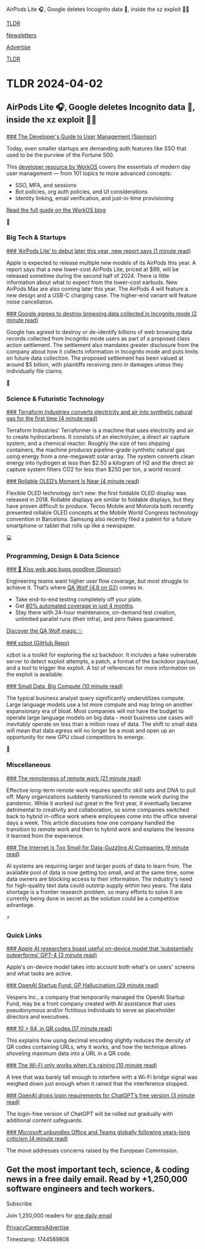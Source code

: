 AirPods Lite 🎧, Google deletes Incognito data 🥸, inside the xz exploit 👨‍💻

[TLDR](/)

[Newsletters](/newsletters)

[Advertise](https://advertise.tldr.tech/)

[TLDR](/)

# TLDR 2024-04-02

## AirPods Lite 🎧, Google deletes Incognito data 🥸, inside the xz exploit 👨‍💻

### 

[### The Developer's Guide to User Management (Sponsor)](https://workos.com/blog/the-developers-guide-to-user-management/?utm_source=tldr&amp;utm_medium=newsletter&amp;utm_campaign=q12024)

Today, even smaller startups are demanding auth features like SSO that used to be the purview of the Fortune 500.

This [developer resource by WorkOS](https://workos.com/blog/the-developers-guide-to-user-management/?utm_source=tldr&utm_medium=newsletter&utm_campaign=q12024) covers the essentials of modern day user management — from 101 topics to more advanced concepts:

* SSO, MFA, and sessions
* Bot policies, org auth policies, and UI considerations
* Identity linking, email verification, and just-in-time provisioning

[Read the full guide on the WorkOS blog](https://workos.com/blog/the-developers-guide-to-user-management/?utm_source=tldr&utm_medium=newsletter&utm_campaign=q12024)

📱

### Big Tech & Startups

[### ‘AirPods Lite’ to debut later this year, new report says (1 minute read)](https://9to5mac.com/2024/04/01/airpods-lite-rumors/?utm_source=tldrnewsletter)

Apple is expected to release multiple new models of its AirPods this year. A report says that a new lower-cost AirPods Lite, priced at $99, will be released sometime during the second half of 2024. There is little information about what to expect from the lower-cost earbuds. New AirPods Max are also coming later this year. The AirPods 4 will feature a new design and a USB-C charging case. The higher-end variant will feature noise cancellation.

[### Google agrees to destroy browsing data collected in Incognito mode (2 minute read)](https://www.theverge.com/2024/4/1/24117929/google-incognito-browsing-data-delete-class-action-settlement?utm_source=tldrnewsletter)

Google has agreed to destroy or de-identify billions of web browsing data records collected from Incognito mode users as part of a proposed class action settlement. The settlement also mandates greater disclosure from the company about how it collects information in Incognito mode and puts limits on future data collection. The proposed settlement has been valued at around $5 billion, with plaintiffs receiving zero in damages unless they individually file claims.

🚀

### Science & Futuristic Technology

[### Terraform Industries converts electricity and air into synthetic natural gas for the first time (4 minute read)](https://techcrunch.com/2024/04/01/terraform-industries-converted-electricity-and-air-into-synthetic-natural-gas/?utm_source=tldrnewsletter)

Terraform Industries' Terraformer is a machine that uses electricity and air to create hydrocarbons. It consists of an electrolyzer, a direct air capture system, and a chemical reactor. Roughly the size of two shipping containers, the machine produces pipeline-grade synthetic natural gas using energy from a one-megawatt solar array. The system converts clean energy into hydrogen at less than $2.50 a kilogram of H2 and the direct air capture system filters CO2 for less than $250 per ton, a world record.

[### Rollable OLED’s Moment Is Near (4 minute read)](https://spectrum.ieee.org/rollable-smartphone?utm_source=tldrnewsletter)

Flexible OLED technology isn't new: the first foldable OLED display was released in 2018. Rollable displays are similar to foldable displays, but they have proven difficult to produce. Tecno Mobile and Motorola both recently presented rollable OLED concepts at the Mobile World Congress technology convention in Barcelona. Samsung also recently filed a patent for a future smartphone or tablet that rolls up like a newspaper.

💻

### Programming, Design & Data Science

[### 🦋 Kiss web app bugs goodbye (Sponsor)](https://www.qawolf.com/?utm_source=tldr-tech&amp;utm_campaign=20240402)

Engineering teams want higher user flow coverage, but most struggle to achieve it. That’s where [QA Wolf (4.8 on G2)](https://www.qawolf.com/?utm_source=tldr-tech&utm_campaign=20240402) comes in.

* Take end-to-end testing completely off your plate.
* Get [80% automated coverage in just 4 months](https://www.qawolf.com/?utm_source=tldr-tech&utm_campaign=20240402).
* Stay there with 24-hour maintenance, on-demand test creation, unlimited parallel runs (their infra), and zero flakes guaranteed.

[Discover the QA Wolf magic ✨](https://www.qawolf.com/?utm_source=tldr-tech&utm_campaign=20240402)

[### xzbot (GitHub Repo)](https://github.com/amlweems/xzbot?utm_source=tldrnewsletter)

xzbot is a toolkit for exploring the xz backdoor. It includes a fake vulnerable server to detect exploit attempts, a patch, a format of the backdoor payload, and a tool to trigger the exploit. A list of references for more information on the exploit is available.

[### Small Data, Big Compute (10 minute read)](https://www.moderndescartes.com/essays/small_data_big_compute/?utm_source=tldrnewsletter)

The typical business analyst query significantly underutilizes compute. Large language models use a lot more compute and may bring on another expansionary era of bloat. Most companies will not have the budget to operate large language models on big data - most business use cases will inevitably operate on less than a million rows of data. The shift to small data will mean that data egress will no longer be a moat and open up an opportunity for new GPU cloud competitors to emerge.

🎁

### Miscellaneous

[### The remoteness of remote work (21 minute read)](https://zerodha.tech/blog/remoteness-of-remote-work/?utm_source=tldrnewsletter)

Effective long-term remote work requires specific skill sets and DNA to pull off. Many organizations suddenly transitioned to remote work during the pandemic. While it worked out great in the first year, it eventually became detrimental to creativity and collaboration, so some companies switched back to hybrid in-office work where employees come into the office several days a week. This article discusses how one company handled the transition to remote work and then to hybrid work and explains the lessons it learned from the experience.

[### The Internet Is Too Small for Data-Guzzling AI Companies (9 minute read)](https://www.wsj.com/tech/ai/ai-training-data-synthetic-openai-anthropic-9230f8d8?st=sl7o5mume69fmvm&amp;reflink=desktopwebshare_permalink&amp;utm_source=tldrnewsletter)

AI systems are requiring larger and larger pools of data to learn from. The available pool of data is now getting too small, and at the same time, some data owners are blocking access to their information. The industry's need for high-quality text data could outstrip supply within two years. The data shortage is a frontier research problem, so many efforts to solve it are currently being done in secret as the solution could be a competitive advantage.

⚡

### Quick Links

[### Apple AI researchers boast useful on-device model that ‘substantially outperforms’ GPT-4 (3 minute read)](https://9to5mac.com/2024/04/01/apple-ai-gpt-4/?utm_source=tldrnewsletter)

Apple's on-device model takes into account both what's on users' screens and what tasks are active.

[### OpenAI Startup Fund: GP Hallucination (29 minute read)](https://www.nongaap.com/p/openai-startup-fund-gp-hallucination?utm_source=tldrnewsletter)

Vespers Inc., a company that temporarily managed the OpenAI Startup Fund, may be a front company created with AI assistance that uses pseudonymous and/or fictitious individuals to serve as placeholder directors and executives.

[### 10 &gt; 64, in QR codes (17 minute read)](https://huonw.github.io/blog/2024/03/qr-base10-base64/?utm_source=tldrnewsletter)

This explains how using decimal encoding slightly reduces the density of QR codes containing URLs, why it works, and how the technique allows shoveling maximum data into a URL in a QR code.

[### The Wi-Fi only works when it's raining (10 minute read)](https://predr.ag/blog/wifi-only-works-when-its-raining/?utm_source=tldrnewsletter)

A tree that was barely tall enough to interfere with a Wi-Fi bridge signal was weighed down just enough when it rained that the interference stopped.

[### OpenAI drops login requirements for ChatGPT’s free version (3 minute read)](https://arstechnica.com/information-technology/2024/04/openai-drops-login-requirements-for-chatgpts-free-version/?utm_source=tldrnewsletter)

The login-free version of ChatGPT will be rolled out gradually with additional content safeguards.

[### Microsoft unbundles Office and Teams globally following years-long criticism (4 minute read)](https://techcrunch.com/2024/04/01/microsoft-to-unbundle-office-and-teams-globally-following-years-long-criticism/?utm_source=tldrnewsletter)

The move addresses concerns raised by the European Commission.

## Get the most important tech, science, & coding news in a free daily email. Read by +1,250,000 software engineers and tech workers.

Subscribe

Join 1,250,000 readers for [one daily email](/api/latest/tech)

[Privacy](/privacy)[Careers](https://jobs.ashbyhq.com/tldr.tech)[Advertise](/tech/advertise)

Timestamp: 1744589808